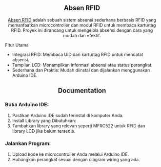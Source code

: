 ## <div align="center">Absen RFID</div>

</div>
<div align="center">
<a href="https://github.com/1efeys1/Absen_RFID/">Absen RFID</a> adalah sebuah sistem absensi sederhana berbasis RFID yang memanfaatkan microcontroller dan modul RFID untuk membaca kartu/tag RFID. Proyek ini dirancang untuk mengelola absensi dengan cara yang mudah dan efektif.
</div>

Fitur Utama
- Integrasi RFID: Membaca UID dari kartu/tag RFID untuk mencatat absensi.
- Tampilan LCD: Menampilkan informasi absensi atau status perangkat.
- Sederhana dan Praktis: Mudah diinstal dan dijalankan menggunakan Arduino IDE.

## <div align="center">Documentation</div>
### Buka Arduino IDE:
1. Pastikan Arduino IDE sudah terinstal di komputer Anda.
2. Install Library yang Dibutuhkan:
3. Tambahkan library yang relevan seperti MFRC522 untuk RFID dan library LCD jika belum tersedia.

### Jalankan Program:
1. Upload kode ke microcontroller Anda melalui Arduino IDE.
2. Hubungkan perangkat sesuai dengan diagram wiring yang ada.

